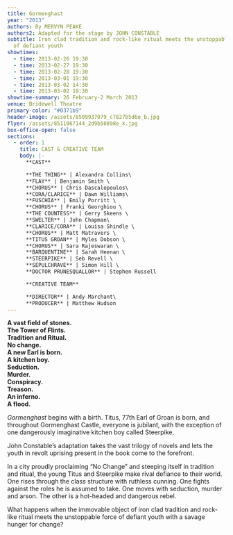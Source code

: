 ```yaml
---
title: Gormenghast
year: "2013"
authors: By MERVYN PEAKE
authors2: Adapted for the stage by JOHN CONSTABLE
subtitle: Iron clad tradition and rock-like ritual meets the unstoppable force
  of defiant youth
showtimes:
  - time: 2013-02-26 19:30
  - time: 2013-02-27 19:30
  - time: 2013-02-28 19:30
  - time: 2013-03-01 19:30
  - time: 2013-03-02 14:30
  - time: 2013-03-02 19:30
showtime-summary: 26 February-2 March 2013
venue: Bridewell Theatre
primary-color: "#0371b9"
header-image: /assets/8509937079_c7827b5d6e_b.jpg
flyer: /assets/8511067144_2d9b50898e_k.jpg
box-office-open: false
sections:
  - order: 1
    title: CAST & CREATIVE TEAM
    body: |-
      **CAST**

      **THE THING** | Alexandra Collins\
      **FLAY** | Benjamin Smith \
      **CHORUS** | Chris Dascalopoulos\
      **CORA/CLARICE** | Dawn Williams\
      **FUSCHIA** | Emily Porritt \
      **CHORUS** | Franki Georghiou \
      **THE COUNTESS** | Gerry Skeens \
      **SWELTER** | John Chapman\
      **CLARICE/CORA** | Louisa Shindle \
      **CHORUS** | Matt Matravers \
      **TITUS GROAN** | Myles Dobson \
      **CHORUS** | Sara Rajeswaran \
      **BARQUENTINE** | Sarah Heenan \
      **STEERPIKE** | Seb Revell \
      **SEPULCHRAVE** | Simon Hill \
      **DOCTOR PRUNESQUALLOR** | Stephen Russell

      **CREATIVE TEAM**

      **DIRECTOR** | Andy Marchant\
      **PRODUCER** | Matthew Hudson
---
```

**A vast field of stones.**\
**The Tower of Flints.**\
**Tradition and Ritual.**\
**No change.**\
**A new Earl is born.**\
**A kitchen boy.**\
**Seduction.**\
**Murder.**\
**Conspiracy.**\
**Treason.**\
**An inferno.**\
**A flood.**

*Gormenghast* begins with a birth. Titus, 77th Earl of Groan is born, and throughout Gormenghast Castle, everyone is jubilant, with the exception of one dangerously imaginative kitchen boy called Steerpike. 

John Constable’s adaptation takes the vast trilogy of novels and lets the youth in revolt uprising present in the book come to the forefront. 

In a city proudly proclaiming “No Change” and steeping itself in tradition and ritual, the young Titus and Steerpike make rival defiance to their world. One rises through the class structure with ruthless cunning. One fights against the roles he is assumed to take. One moves with seduction, murder and arson. The other is a hot-headed and dangerous rebel.

What happens when the immovable object of iron clad tradition and rock-like ritual meets the unstoppable force of defiant youth with a savage hunger for change?